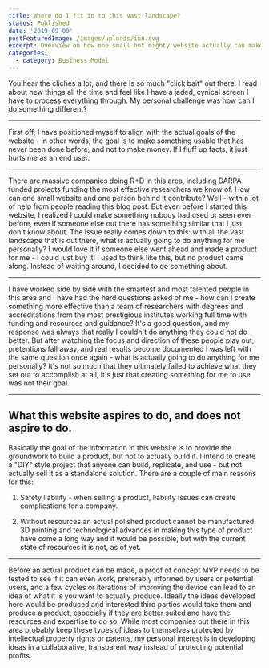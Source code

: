 ```yaml
---
title: Where do I fit in to this vast landscape?
status: Published
date: '2019-09-08'
postFeaturedImage: /images/uploads/inn.svg
excerpt: Overview on how one small but mighty website actually can make a difference.
categories:
  - category: Business Model
---
```

You hear the cliches a lot, and there is so much "click bait" out there. I read about new things all the time and feel like I have a jaded, cynical screen I have to process everything through. My personal challenge was how can I do something different?

___

First off, I have positioned myself to align with the actual goals of the website - in other words, the goal is to make something usable that has never been done before, and not to make money. If I fluff up facts, it just hurts me as an end user. 

___

There are massive companies doing R+D in this area, including DARPA funded projects funding the most effective researchers we know of. How can one small website and one person behind it contribute? Well - with a lot of help from people reading this blog post. But even before I started this website, I realized I could make something nobody had used or seen ever before, even if someone else out there has something similar that I just don't know about. The issue really comes down to this: with all the vast landscape that is out there, what is actually going to do anything for me personally? I would love it if someone else went ahead and made a product for me - I could just buy it! I used to think like this, but no product came along. Instead of waiting around, I decided to do something about. 

___

I have worked side by side with the smartest and most talented people in this area and I have had the hard questions asked of me - how can I create something more effective than a team of researchers with degrees and accreditations from the most prestigious institutes working full time with funding and resources and guidance? It's a good question, and my response was always that really I couldn't do anything they could not do better. But after watching the focus and direction of these people play out, pretentions fall away, and real results become documented I was left with the same question once again - what is actually going to do anything for me personally? It's not so much that they ultimately failed to achieve what they set out to accomplish at all, it's just that creating something for me to use was not their goal. 

___

## What this website aspires to do, and does not aspire to do.

Basically the goal of the information in this website is to provide the groundwork to build a product, but not to actually build it. I intend to create a "DIY" style project that anyone can build, replicate, and use - but not actually sell it as a standalone solution. There are a couple of main reasons for this: 

1. Safety liability - when selling a product, liability issues can create complications for a company. 

2. Without resources an actual polished product cannot be manufactured. 3D printing and technological advances in making this type of product have come a long way and it would be possible, but with the current state of resources it is not, as of yet. 

___

Before an actual product can be made, a proof of concept MVP needs to be tested to see if it can even work, preferably informed by users or potential users, and a few cycles or iterations of improving the device can lead to an idea of what it is you want to actually produce. Ideally the ideas developed here would be produced and interested third parties would take them and produce a product, especially if they are better suited and have the resources and expertise to do so. While most companies out there in this area probably keep these types of ideas to themselves protected by intellectual property rights or patents, my personal interest is in developing ideas in a collaborative, transparent way instead of protecting potential profits.
